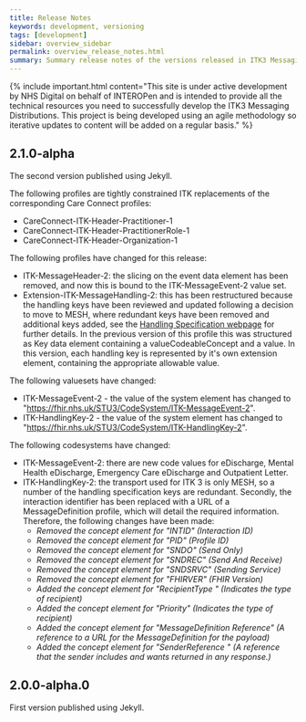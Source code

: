 ```yaml
---
title: Release Notes
keywords: development, versioning
tags: [development]
sidebar: overview_sidebar
permalink: overview_release_notes.html
summary: Summary release notes of the versions released in ITK3 Messaging Distribution Implementation Guide
---
```


{% include important.html content="This site is under active development by NHS Digital on behalf of INTEROPen and is intended to provide all the technical resources you need to successfully develop the ITK3 Messaging Distributions. This project is being developed using an agile methodology so iterative updates to content will be added on a regular basis." %}

  
## 2.1.0-alpha ##
The second version published using Jekyll.

The following profiles are tightly constrained ITK replacements of the corresponding Care Connect profiles:

- CareConnect-ITK-Header-Practitioner-1
- CareConnect-ITK-Header-PractitionerRole-1
- CareConnect-ITK-Header-Organization-1

The following profiles have changed for this release:

- ITK-MessageHeader-2: the slicing on the event data element has been removed, and now this is bound to the ITK-MessageEvent-2 value set.
- Extension-ITK-MessageHandling-2: this has been restructured because the handling keys have been reviewed and updated following a decision to move to MESH, where redundant keys have been removed and additional keys added, see the [Handling Specification webpage](explore_hand_spec.html) for further details.  In the previous version of this profile this was structured as Key data element containing a valueCodeableConcept and a value.  In this version, each handling key is represented by it's own extension element, containing the appropriate allowable value.  

The following valuesets have changed:

- ITK-MessageEvent-2 - the value of the system element has changed to "https://fhir.nhs.uk/STU3/CodeSystem/ITK-MessageEvent-2".
- ITK-HandlingKey-2 - the value of the system element has changed to "https://fhir.nhs.uk/STU3/CodeSystem/ITK-HandlingKey-2".

The following codesystems have changed:

- ITK-MessageEvent-2: there are new code values for eDischarge, Mental Health eDischarge, Emergency Care eDischarge and Outpatient Letter.
- ITK-HandlingKey-2: the transport used for ITK 3 is only MESH, so a number of the handling specification keys are redundant.  Secondly, the interaction identifier has been replaced with a URL of a MessageDefinition profile, which will detail the required information. Therefore, the following changes have been made:
  + *Removed the concept element for "INTID" (Interaction ID)*
  + *Removed the concept element for "PID" (Profile ID)*
  + *Removed the concept element for "SNDO" (Send Only)*
  + *Removed the concept element for "SNDREC" (Send And Receive)*
  + *Removed the concept element for "SNDSRVC" (Sending Service)*
  + *Removed the concept element for "FHIRVER" (FHIR Version)*
  + *Added the concept element for "RecipientType " (Indicates the type of recipient)*
  + *Added the concept element for "Priority" (Indicates the type of recipient)*
  + *Added the concept element for "MessageDefinition Reference" (A reference to a URL for the MessageDefinition for the payload)*
  + *Added the concept element for "SenderReference " (A reference that the sender includes and wants returned in any response.)*


## 2.0.0-alpha.0 ##
First version published using Jekyll.

